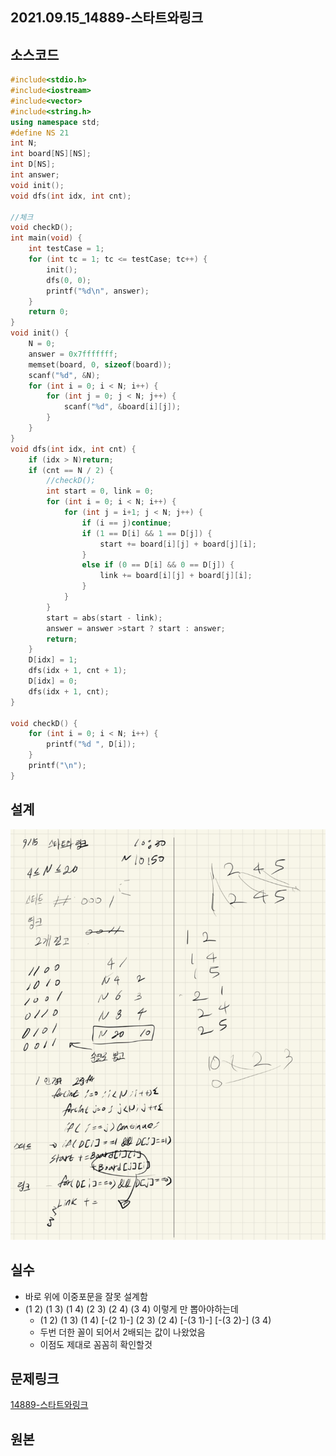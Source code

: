 ## 2021.09.15_14889-스타트와링크

## 소스코드

```c++
#include<stdio.h>
#include<iostream>
#include<vector>
#include<string.h>
using namespace std;
#define NS 21
int N;
int board[NS][NS];
int D[NS];
int answer;
void init();
void dfs(int idx, int cnt);

//체크
void checkD();
int main(void) {
	int testCase = 1;
	for (int tc = 1; tc <= testCase; tc++) {
		init();
		dfs(0, 0);
		printf("%d\n", answer);
	}
	return 0;
}
void init() {
	N = 0;
	answer = 0x7fffffff;
	memset(board, 0, sizeof(board));
	scanf("%d", &N);
	for (int i = 0; i < N; i++) {
		for (int j = 0; j < N; j++) {
			scanf("%d", &board[i][j]);
		}
	}
}
void dfs(int idx, int cnt) {
	if (idx > N)return;
	if (cnt == N / 2) {
		//checkD();
		int start = 0, link = 0;
		for (int i = 0; i < N; i++) {
			for (int j = i+1; j < N; j++) {
				if (i == j)continue;
				if (1 == D[i] && 1 == D[j]) {
					start += board[i][j] + board[j][i];
				}
				else if (0 == D[i] && 0 == D[j]) {
					link += board[i][j] + board[j][i];
				}
			}
		}
		start = abs(start - link);
		answer = answer >start ? start : answer;
		return;
	}
	D[idx] = 1;
	dfs(idx + 1, cnt + 1);
	D[idx] = 0;
	dfs(idx + 1, cnt);
}

void checkD() {
	for (int i = 0; i < N; i++) {
		printf("%d ", D[i]);
	}
	printf("\n");
}
```

## 설계

![image-20210915225311408](21.09.15_14889-스타트와링크.assets/image-20210915225311408.png)

## 실수

- 바로 위에 이중포문을 잘못 설계함
- (1 2) (1 3) (1 4) (2 3) (2 4) (3 4) 이렇게 만 뽑아야하는데
  - (1 2) (1 3) (1 4) [-(2 1)-] (2 3) (2 4) [-(3 1)-] [-(3 2)-] (3 4)
  - 두번 더한 꼴이 되어서 2배되는 값이 나왔었음
  - 이점도 제대로 꼼꼼히 확인할것

## 문제링크

[14889-스타트와링크](https://www.acmicpc.net/problem/14889)

## 원본

